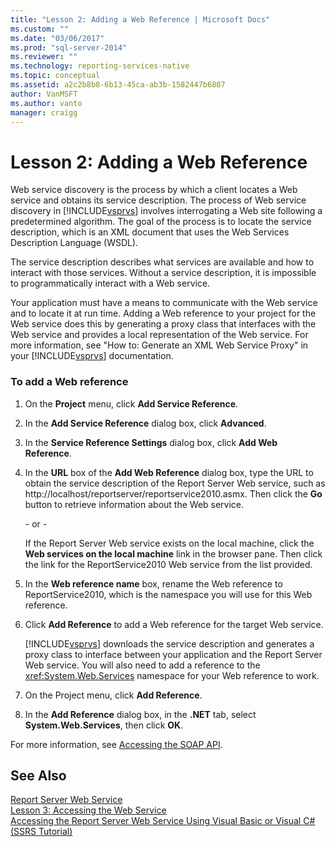 ```yaml
---
title: "Lesson 2: Adding a Web Reference | Microsoft Docs"
ms.custom: ""
ms.date: "03/06/2017"
ms.prod: "sql-server-2014"
ms.reviewer: ""
ms.technology: reporting-services-native
ms.topic: conceptual
ms.assetid: a2c2b8b8-6b13-45ca-ab3b-1582447b6807
author: VanMSFT
ms.author: vanto
manager: craigg
---
```

# Lesson 2: Adding a Web Reference
  Web service discovery is the process by which a client locates a Web service and obtains its service description. The process of Web service discovery in [!INCLUDE[vsprvs](../includes/vsprvs-md.md)] involves interrogating a Web site following a predetermined algorithm. The goal of the process is to locate the service description, which is an XML document that uses the Web Services Description Language (WSDL).  
  
 The service description describes what services are available and how to interact with those services. Without a service description, it is impossible to programmatically interact with a Web service.  
  
 Your application must have a means to communicate with the Web service and to locate it at run time. Adding a Web reference to your project for the Web service does this by generating a proxy class that interfaces with the Web service and provides a local representation of the Web service. For more information, see "How to: Generate an XML Web Service Proxy" in your [!INCLUDE[vsprvs](../includes/vsprvs-md.md)] documentation.  
  
### To add a Web reference  
  
1.  On the **Project** menu, click **Add Service Reference**.  
  
2.  In the **Add Service Reference** dialog box, click **Advanced**.  
  
3.  In the **Service Reference Settings** dialog box, click **Add Web Reference**.  
  
4.  In the **URL** box of the **Add Web Reference** dialog box, type the URL to obtain the service description of the Report Server Web service, such as http://localhost/reportserver/reportservice2010.asmx. Then click the **Go** button to retrieve information about the Web service.  
  
     \- or -  
  
     If the Report Server Web service exists on the local machine, click the **Web services on the local machine** link in the browser pane. Then click the link for the ReportService2010 Web service from the list provided.  
  
5.  In the **Web reference name** box, rename the Web reference to ReportService2010, which is the namespace you will use for this Web reference.  
  
6.  Click **Add Reference** to add a Web reference for the target Web service.  
  
     [!INCLUDE[vsprvs](../includes/vsprvs-md.md)] downloads the service description and generates a proxy class to interface between your application and the Report Server Web service. You will also need to add a reference to the <xref:System.Web.Services> namespace for your Web reference to work.  
  
7.  On the Project menu, click **Add Reference**.  
  
8.  In the **Add Reference** dialog box, in the **.NET** tab, select **System.Web.Services**, then click **OK**.  
  
 For more information, see [Accessing the SOAP API](../reporting-services/report-server-web-service/accessing-the-soap-api.md).  
  
## See Also  
 [Report Server Web Service](../reporting-services/report-server-web-service/report-server-web-service.md)   
 [Lesson 3: Accessing the Web Service](../../2014/tutorials/lesson-3-accessing-the-web-service.md)   
 [Accessing the Report Server Web Service Using Visual Basic or Visual C&#35; &#40;SSRS Tutorial&#41;](../../2014/tutorials/access-report-server-web-service-vb-vcsharp-ssrs-tutorial.md)  
  
  
